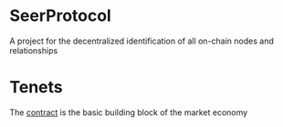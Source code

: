 # SeerProtocol

A project for the decentralized identification of all on-chain nodes and relationships

# Tenets

The [contract](https://nakamotoinstitute.org/library/formalizing-securing-relationships) is the basic building block of the market economy
